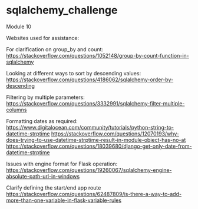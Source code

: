 # sqlalchemy_challenge
Module 10


Websites used for assistance:

For clarification on group_by and count:
https://stackoverflow.com/questions/1052148/group-by-count-function-in-sqlalchemy

Looking at different ways to sort by descending values:
https://stackoverflow.com/questions/4186062/sqlalchemy-order-by-descending

Filtering by multiple parameters:
https://stackoverflow.com/questions/3332991/sqlalchemy-filter-multiple-columns

Formatting dates as required:
https://www.digitalocean.com/community/tutorials/python-string-to-datetime-strptime
https://stackoverflow.com/questions/12070193/why-does-trying-to-use-datetime-strptime-result-in-module-object-has-no-at
https://stackoverflow.com/questions/18039680/django-get-only-date-from-datetime-strptime

Issues with engine format for Flask operation:
https://stackoverflow.com/questions/19260067/sqlalchemy-engine-absolute-path-url-in-windows

Clarify defining the start/end app route
https://stackoverflow.com/questions/62487809/is-there-a-way-to-add-more-than-one-variable-in-flask-variable-rules

